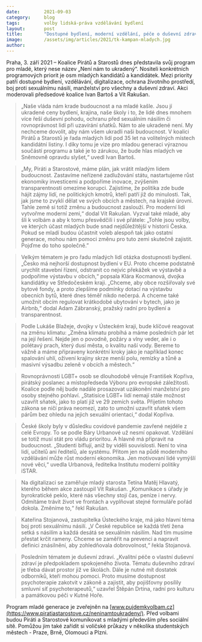 ```yaml
---
date:         2021-09-03
category:     blog
tags:         volby lidská-práva vzdělávání bydlení
layout:       post
title:        "Dostupné bydlení, moderní vzdělání, péče o duševní zdraví i krajinu a boj proti sexuálnímu násilí: Piráti a Starostové představili program pro mladé"
image:        /assets/img/articles/2021/tk-kampan-mladych.jpg
author:       
---
```




Praha, 3. září 2021 – Koalice Pirátů a Starostů dnes představila svůj program pro mladé, který nese název „Není nám to ukradený“. Nositeli konkrétních programových priorit je osm mladých kandidátů a kandidátek. Mezi priority patří dostupné bydlení, vzdělávání, digitalizace, ochrana životního prostředí, boj proti sexuálnímu násilí, manželství pro všechny a duševní zdraví. Akci moderovali předsedové koalice Ivan Bartoš a Vít Rakušan. 


> „Naše vláda nám krade budoucnost a na mladé kašle. Jsou jí ukradené ceny bydlení, krajina, naše školy i to, že lidé dnes mnohem více řeší duševní pohodu, ochranu před sexuálním násilím či rovnoprávnost lidí při uzavírání sňatků. Nám to ale ukradené není. My nechceme dovolit, aby nám všem ukradli naši budoucnost. V koalici Pirátů a Starostů je řada mladých lidí pod 35 let na volitelných místech kandidátní listiny. I díky tomu je vize pro mladou generaci výraznou součástí programu a také je to zárukou, že bude hlas mladých ve Sněmovně opravdu slyšet,“ uvedl Ivan Bartoš. 


> „My, Piráti a Starostové, máme plán, jak vrátit mladým lidem budoucnost. Zastavíme neřízené zadlužování státu, nastartujeme růst ekonomiky investicemi a podpoříme inovace, zvýšením transparentnosti omezíme korupci. Zajistíme, že politika zde bude hájit zájmy lidí, ne politických kmotrů, kteří patří již do minulosti. Tak, jak jsme to zvyklí dělat ve svých obcích a městech, na krajské úrovni. Tahle země si totiž změnu a budoucnost zaslouží. Pro moderní lidi vytvořme moderní zemi,“ dodal Vít Rakušan. Vyzval také mladé, aby šli k volbám a aby k tomu přesvědčili i své přátele: „Tohle jsou volby, ve kterých účast mladých bude snad nejdůležitější v historii Česka. Pokud se mladí budou účastnit voleb alespoň tak jako ostatní generace, mohou nám pomoci změnu pro tuto zemi skutečně zajistit. Pojďme do toho společně.”


> Velkým tématem je pro řadu mladých lidí otázka dostupnosti bydlení. „Česko má nejhorší dostupnost bydlení v EU. Proto chceme podstatně urychlit stavební řízení, odstranit co nejvíc překážek ve výstavbě a podpoříme výstavbu v obcích,“ popsala Klára Kocmanová, dvojka kandidátky ve Středočeském kraji. „Chceme, aby obce rozšiřovaly své bytové fondy, a proto zlepšíme podmínky dotací na výstavbu obecních bytů, které dnes téměř nikdo nečerpá. A chceme také umožnit obcím regulovat krátkodobé ubytování v bytech, jako je Airbnb,“ dodal Adam Zábranský, pražský radní pro bydlení a transparentnost.


> Podle Lukáše Blažeje, dvojky v Ústeckém kraji, bude klíčové reagovat na změnu klimatu: „Změna klimatu probíhá a máme posledních pár let na její řešení. Nejde jen o povodně, požáry a vlny veder, ale i o polétavý prach, který dusí města, o kvalitu naší vody. Bereme to vážně a máme připraveny konkrétní kroky jako je například konec spalování uhlí, oživení krajiny skrze menší polu, remízky a tůně a masivní výsadbu zeleně v obcích a městech.“ 


> Rovnoprávnosti LGBT+ osob se dlouhodobě věnuje František Kopřiva, pirátský poslanec a místopředseda Výboru pro evropské záležitosti. Koalice podle něj bude nadále prosazovat uzákonění manželství pro osoby stejného pohlaví. „Statisíce LGBT+ lidí nemají stále možnost uzavřít sňatek, jako to platí již ve 29 zemích světa. Přijetím tohoto zákona se ničí práva neomezí, zato to umožní uzavřít sňatek všem párům bez ohledu na jejich sexuální orientaci,“ dodal Kopřiva.


> České školy byly v důsledku covidové pandemie zavřené nejdéle z celé Evropy. To se podle Báry Urbanové už nesmí opakovat. Vzdělání se totiž musí stát pro vládu prioritou. A hlavně má připravit na budoucnost. „Studenti biflují, aniž by viděli souvislosti. Není to vina lidí, učitelů ani ředitelů, ale systému. Přitom jen na půdě moderního vzdělávání může růst moderní ekonomika. Jen motivovaní lidé vymýšlí nové věci,“ uvedla Urbanová, ředitelka Institutu moderní politiky iSTAR.


> Na digitalizaci se zaměřuje mladý starosta Tetína Matěj Hlavatý, kterého během akce zastoupil Vít Rakušan. „Komunikace s úřady je byrokratické peklo, které nás všechny stojí čas, peníze i nervy. Odmítáme trávit život ve frontách a vyplňovat stejné formuláře pořád dokola. Změníme to,“ řekl Rakušan.


> Kateřina Stojanová, zastupitelka Ústeckého kraje, má jako hlavní téma boj proti sexuálnímu násilí. „V České republice se každá třetí žena setká s násilím a každá desátá se sexuálním násilím. Nad tím musíme přestat krčit rameny. Chceme se zaměřit na prevenci a napravit definici znásilnění, aby zohledňovala dobrovolnost,“ řekla Stojanová.


> Posledním tématem je duševní zdraví. „Kvalitní péče o vlastní duševní zdraví je předpokladem spokojeného života. Tématu duševního zdraví je třeba dávat prostor již ve školách. Dále je nutné mít dostatek odborníků, kteří mohou pomoci. Proto musíme dostupnost psychoterapie zakotvit v zákoně a zajistit, aby pojišťovny posílily smluvní síť psychoterapeutů,“ uzavřel Štěpán Drtina, radní pro kulturu a památkovou péči v Kutné Hoře.


Program mladé generace je zveřejněn na [www.pujdemkvolbam.cz](https://www.piratiastarostove.cz/neninamtoukradeny/). Před volbami budou Piráti a Starostové komunikovat s mladými především přes sociální sítě. Pomůžou jim také zařídit si voličské průkazy v několika studentských městech - Praze, Brně, Olomouci a Plzni.
